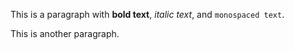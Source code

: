 This is a paragraph with **bold text**, _italic text_, and `monospaced text`.

This is another paragraph.
